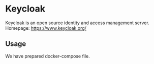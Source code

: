 # Keycloak
Keycloak is an open source identity and access management server.
Homepage: https://www.keycloak.org/

## Usage
We have prepared docker-compose file. 
